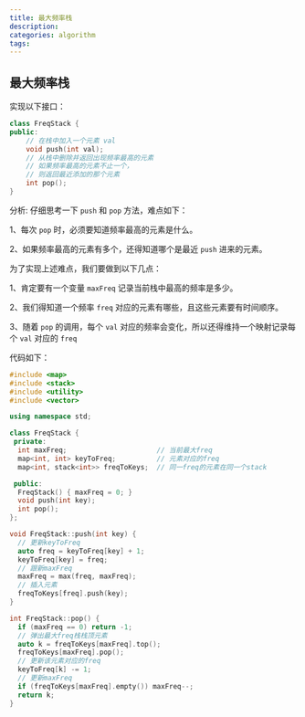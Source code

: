 ```yaml
---
title: 最大频率栈
description: 
categories: algorithm
tags:
---
```


## 最大频率栈

实现以下接口：

```c++
class FreqStack {
public:
    // 在栈中加入一个元素 val
    void push(int val);
    // 从栈中删除并返回出现频率最高的元素
    // 如果频率最高的元素不止一个，
    // 则返回最近添加的那个元素
    int pop();
}
```

分析: 仔细思考一下 `push` 和 `pop` 方法，难点如下：

1、每次 `pop` 时，必须要知道频率最高的元素是什么。

2、如果频率最高的元素有多个，还得知道哪个是最近 `push` 进来的元素。

为了实现上述难点，我们要做到以下几点：

1、肯定要有一个变量 `maxFreq` 记录当前栈中最高的频率是多少。

2、我们得知道一个频率 `freq` 对应的元素有哪些，且这些元素要有时间顺序。

3、随着 `pop` 的调用，每个 `val` 对应的频率会变化，所以还得维持一个映射记录每个 `val` 对应的 `freq`

代码如下：

```c++
#include <map>
#include <stack>
#include <utility>
#include <vector>

using namespace std;

class FreqStack {
 private:
  int maxFreq;                      // 当前最大freq
  map<int, int> keyToFreq;          // 元素对应的freq
  map<int, stack<int>> freqToKeys;  // 同一freq的元素在同一个stack

 public:
  FreqStack() { maxFreq = 0; }
  void push(int key);
  int pop();
};

void FreqStack::push(int key) {
  // 更新keyToFreq
  auto freq = keyToFreq[key] + 1;
  keyToFreq[key] = freq;
  // 跟新maxFreq
  maxFreq = max(freq, maxFreq);
  // 插入元素
  freqToKeys[freq].push(key);
}

int FreqStack::pop() {
  if (maxFreq == 0) return -1;
  // 弹出最大freq栈栈顶元素
  auto k = freqToKeys[maxFreq].top();
  freqToKeys[maxFreq].pop();
  // 更新该元素对应的freq
  keyToFreq[k] -= 1;
  // 更新maxFreq
  if (freqToKeys[maxFreq].empty()) maxFreq--;
  return k;
}
```



